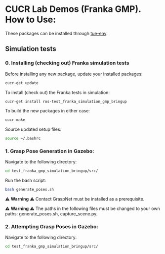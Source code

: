 # CUCR Lab Demos (Franka GMP). How to Use:

These packages can be installed through [tue-env](https://github.com/CardiffUniversityComputationalRobotics/tue-env).

## Simulation tests

### 0. Installing (checking out) Franka simulation tests

Before installing any new package, update your installed packages:

```bash
cucr-get update
```

To install (check out) the Franka tests in simulation:

```bash
cucr-get install ros-test_franka_simulation_gmp_bringup
```

To build the new packages in either case:

```bash
cucr-make
```

Source updated setup files:

```bash
source ~/.bashrc
```

### 1. Grasp Pose Generation in Gazebo:

Navigate to the following directory:

```bash
cd test_franka_gmp_simulation_bringup/src/
```

Run the bash script:

```bash
bash generate_poses.sh
```
:warning: **Warning** :warning: Contact GraspNet must be installed as a prerequisite.

:warning: **Warning** :warning: The paths in the following files must be changed to your own paths: generate_poses.sh, capture_scene.py.

### 2. Attempting Grasp Poses in Gazebo:

Navigate to the following directory:

```bash
cd test_franka_gmp_simulation_bringup/src/
```
